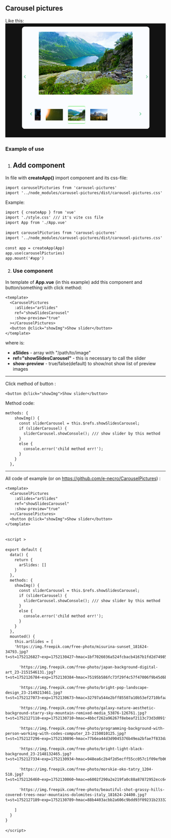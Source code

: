 ## Carousel pictures
Like this:
![screenshot](/src/assets/images/preview.png)


### Example of use

1) ## Add component

In file with **createApp()** import component and its css-file:
```
import carouselPicturies from 'carousel-pictures'
import '../node_modules/carousel-pictures/dist/carousel-pictures.css'
```
Example:
```
import { createApp } from 'vue'
import './style.css' /// it's vite css file
import App from './App.vue'

import carouselPicturies from 'carousel-pictures'
import '../node_modules/carousel-pictures/dist/carousel-pictures.css'

const app = createApp(App)
app.use(carouselPicturies)
app.mount('#app')
```

2. ### Use component


In template of **App.vue** (in this example) add this component and button/something with click method:
```
<template>
  <CarouselPictures 
    :aSlides="arSlides"
    ref="showSlidesCarousel"
    :show-preview="true"
  ></CarouselPictures>
  <button @click="showImg">Show slider</button>
</template>
```
where is:
 - **aSlides** - array with "/path/to/image"
 - **ref="showSlidesCarousel"** - this is necessary to call the slider
 - **show-preview** - true/false(default) to show/not show list of preview images  
---

Click method of button :
```
<button @click="showImg">Show slider</button>
```
Method code:
```
methods: {
    showImg() {
      const sliderCarousel = this.$refs.showSlidesCarousel;
      if (sliderCarousel) {
        sliderCarousel.showConsole(); /// show slider by this method
      }
      else {
        console.error('child method err!');
      }
    }
  },
```

---
All code of example (or on https://github.com/e-necro/CarouselPictures) :
```
<template>
  <CarouselPictures 
    :aSlides="arSlides"
    ref="showSlidesCarousel"
    :show-preview="true"
  ></CarouselPictures>
  <button @click="showImg">Show slider</button>
</template>


<script >

export default {
  data() {
    return {
      arSlides: []
    }
  },
  methods: {
    showImg() {
      const sliderCarousel = this.$refs.showSlidesCarousel;
      if (sliderCarousel) {
        sliderCarousel.showConsole(); /// show slider by this method
      }
      else {
        console.error('child method err!');
      }
    }
  },
  mounted() {
    this.arSlides = [
    'https://img.freepik.com/free-photo/misurina-sunset_181624-34793.jpg?t=st=1752126827~exp=1752130427~hmac=1bf7026036a524fcbacb4167b1fd2d7498530ab2f3c0f1a7cbcde76406664ca1&w=1380',

      'https://img.freepik.com/free-photo/japan-background-digital-art_23-2151546131.jpg?t=st=1752126784~exp=1752130384~hmac=75195b586fc73f29f4c57f47006f9b45d6b7630222056e874d34606cafa2e062&w=826',

      'https://img.freepik.com/free-photo/bright-pop-landscape-design_23-2149213461.jpg?t=st=1752127073~exp=1752130673~hmac=32797a544e2bff85507a10b53ef2710bfaa1692150ae5f945379e6fd808c5eec&w=826',

      'https://img.freepik.com/free-photo/galaxy-nature-aesthetic-background-starry-sky-mountain-remixed-media_53876-126761.jpg?t=st=1752127110~exp=1752130710~hmac=4bbcf262a96267f8ebeaf2113c73d3d091f43eee92fc314ad440d6d0d7bf2d52&w=826',

      'https://img.freepik.com/free-photo/programming-background-with-person-working-with-codes-computer_23-2150010125.jpg?t=st=1752127296~exp=1752130896~hmac=77b6ea44d3d9045376b49ea2bfae7f833daae1d9ec5636321ee990f26af43da2&w=826',

      'https://img.freepik.com/free-photo/bright-light-black-background_23-2148132465.jpg?t=st=1752127334~exp=1752130934~hmac=948ea6c2b4f2d5ecff55cc057c1f09efb0653e6a8a9e2ece015a48e69169fc76&w=826',

      'https://img.freepik.com/free-photo/morskie-oko-tatry_1204-510.jpg?t=st=1752126460~exp=1752130060~hmac=e6002f290a2e219fa0c88a87872952ecc64a7006b96b93da9d9dbe9e2a380cb7&w=826',

      'https://img.freepik.com/free-photo/beautiful-shot-grassy-hills-covered-trees-near-mountains-dolomites-italy_181624-24400.jpg?t=st=1752127189~exp=1752130789~hmac=88b4403acbb2a606c9bdd93f09231b233328734712303e1167386c5f672c5578&w=826',

    ]
  }
}

</script>
```
